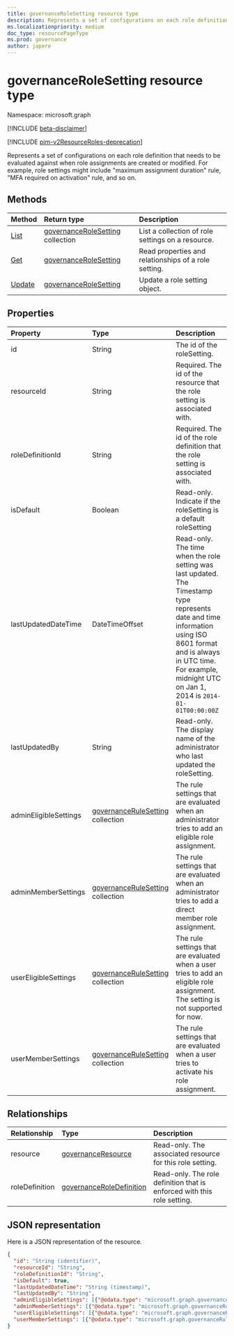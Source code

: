 ```yaml
---
title: governanceRoleSetting resource type
description: Represents a set of configurations on each role definition that needs to be evaluated against when role assignments are created or modified.
ms.localizationpriority: medium
doc_type: resourcePageType
ms.prod: governance
author: japere
---
```


# governanceRoleSetting resource type

Namespace: microsoft.graph

[!INCLUDE [beta-disclaimer](../../includes/beta-disclaimer.md)]

[!INCLUDE [pim-v2ResourceRoles-deprecation](../../includes/pim-v2ResourceRoles-deprecation.md)]

Represents a set of configurations on each role definition that needs to be evaluated against when role assignments are created or modified. For example, role settings might include "maximum assignment duration" rule, "MFA required on activation" rule, and so on.

## Methods

| Method                                           | Return type                                                               | Description                                          |
| :----------------------------------------------- | :------------------------------------------------------------------------ | :--------------------------------------------------- |
| [List](../api/governancerolesetting-list.md)     | [governanceRoleSetting](../resources/governancerolesetting.md) collection | List a collection of role settings on a resource.    |
| [Get](../api/governancerolesetting-get.md)       | [governanceRoleSetting](../resources/governancerolesetting.md)            | Read properties and relationships of a role setting. |
| [Update](../api/governancerolesetting-update.md) | [governanceRoleSetting](../resources/governancerolesetting.md)            | Update a role setting object.                        |

## Properties

| Property              | Type                                                                      | Description                                                                                                                                                                                                                             |
| :-------------------- | :------------------------------------------------------------------------ | :-------------------------------------------------------------------------------------------------------------------------------------------------------------------------------------------------------------------------------------- |
| id                    | String                                                                    | The id of the roleSetting.                                                                                                                                                                                                              |
| resourceId            | String                                                                    | Required. The id of the resource that the role setting is associated with.                                                                                                                                                              |
| roleDefinitionId      | String                                                                    | Required. The id of the role definition that the role setting is associated with.                                                                                                                                                       |
| isDefault             | Boolean                                                                   | Read-only. Indicate if the roleSetting is a default roleSetting                                                                                                                                                                         |
| lastUpdatedDateTime   | DateTimeOffset                                                            | Read-only. The time when the role setting was last updated. The Timestamp type represents date and time information using ISO 8601 format and is always in UTC time. For example, midnight UTC on Jan 1, 2014 is `2014-01-01T00:00:00Z` |
| lastUpdatedBy         | String                                                                    | Read-only. The display name of the administrator who last updated the roleSetting.                                                                                                                                                      |
| adminEligibleSettings | [governanceRuleSetting](../resources/governancerulesetting.md) collection | The rule settings that are evaluated when an administrator tries to add an eligible role assignment.                                                                                                                                    |
| adminMemberSettings   | [governanceRuleSetting](../resources/governancerulesetting.md) collection | The rule settings that are evaluated when an administrator tries to add a direct member role assignment.                                                                                                                                |
| userEligibleSettings  | [governanceRuleSetting](../resources/governancerulesetting.md) collection | The rule settings that are evaluated when a user tries to add an eligible role assignment. The setting is not supported for now.                                                                                                        |
| userMemberSettings    | [governanceRuleSetting](../resources/governancerulesetting.md) collection | The rule settings that are evaluated when a user tries to activate his role assignment.                                                                                                                                                 |

## Relationships

| Relationship   | Type                                                                 | Description                                                             |
| :------------- | :------------------------------------------------------------------- | :---------------------------------------------------------------------- |
| resource       | [governanceResource](../resources/governanceresource.md)             | Read-only. The associated resource for this role setting.               |
| roleDefinition | [governanceRoleDefinition](../resources/governanceroledefinition.md) | Read-only. The role definition that is enforced with this role setting. |

## JSON representation

Here is a JSON representation of the resource.

<!-- {
  "blockType": "resource",
  "keyProperty": "id",
  "optionalProperties": [

  ],
  "@odata.type": "microsoft.graph.governanceRoleSetting"
}-->

```json
{
  "id": "String (identifier)",
  "resourceId": "String",
  "roleDefinitionId": "String",
  "isDefault": true,
  "lastUpdatedDateTime": "String (timestamp)",
  "lastUpdatedBy": "String",
  "adminEligibleSettings": [{"@odata.type": "microsoft.graph.governanceRuleSetting"}],
  "adminMemberSettings": [{"@odata.type": "microsoft.graph.governanceRuleSetting"}],
  "userEligibleSettings": [{"@odata.type": "microsoft.graph.governanceRuleSetting"}],
  "userMemberSettings": [{"@odata.type": "microsoft.graph.governanceRuleSetting"}]
}

```

<!-- uuid: 8fcb5dbc-d5aa-4681-8e31-b001d5168d79
2015-10-25 14:57:30 UTC -->

<!--
{
  "type": "#page.annotation",
  "description": "governanceRoleSetting",
  "keywords": "",
  "section": "documentation",
  "tocPath": "",
  "suppressions": []
}
-->
